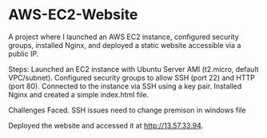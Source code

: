 # AWS-EC2-Website
A project where I launched an AWS EC2 instance, configured security groups, installed Nginx, and deployed a static website accessible via a public IP.

Steps:
Launched an EC2 instance with Ubuntu Server AMI (t2.micro, default VPC/subnet).
Configured security groups to allow SSH (port 22) and HTTP (port 80).
Connected to the instance via SSH using a key pair.
Installed Nginx and created a simple index.html file.

Challenges Faced. 
SSH issues need to change premison in windows file  

Deployed the website and accessed it at http://13.57.33.94.


